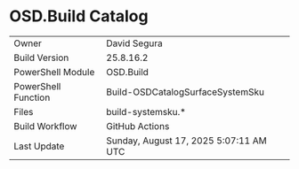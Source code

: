 ﻿# OSD.Build Catalog

| | |
|-|-|
| Owner | David Segura |
| Build Version | 25.8.16.2 |
| PowerShell Module | OSD.Build |
| PowerShell Function | Build-OSDCatalogSurfaceSystemSku |
| Files | build-systemsku.* |
| Build Workflow | GitHub Actions |
| Last Update | Sunday, August 17, 2025 5:07:11 AM UTC |

